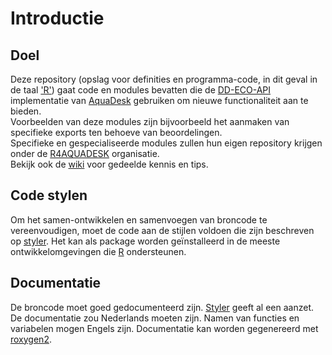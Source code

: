 # Introductie
## Doel
Deze repository (opslag voor definities en programma-code, in dit geval in de taal ['R'](https://www.r-project.org/)) gaat code en modules bevatten die de [DD-ECO-API](https://ddeco-test.aquadesk.nl/) implementatie van [AquaDesk](https://www.ecosys.nl/aquadesk/) gebruiken om nieuwe functionaliteit aan te bieden.<br>
Voorbeelden van deze modules zijn bijvoorbeeld het aanmaken van specifieke exports ten behoeve van beoordelingen.<br>
Specifieke en gespecialiseerde modules zullen hun eigen repository krijgen onder de [R4AQUADESK](https://github.com/R4AQUADESK) organisatie.<br>
Bekijk ook de [wiki](https://github.com/R4AQUADESK/R4AQUADESK/wiki) voor gedeelde kennis en tips.

## Code stylen
Om het samen-ontwikkelen en samenvoegen van broncode te vereenvoudigen, moet de code aan de stijlen voldoen die zijn beschreven op [styler](https://www.rdocumentation.org/packages/styler/versions/1.3.2). Het kan als package worden geïnstalleerd in de meeste ontwikkelomgevingen die [R](https://www.r-project.org/) ondersteunen.

## Documentatie
De broncode moet goed gedocumenteerd zijn. [Styler](https://www.rdocumentation.org/packages/styler/versions/1.3.2) geeft al een aanzet. De documentatie zou Nederlands moeten zijn. 
Namen van functies en variabelen mogen Engels zijn.
Documentatie kan worden gegenereerd met [roxygen2](https://cran.r-project.org/web/packages/roxygen2/vignettes/roxygen2.html).


